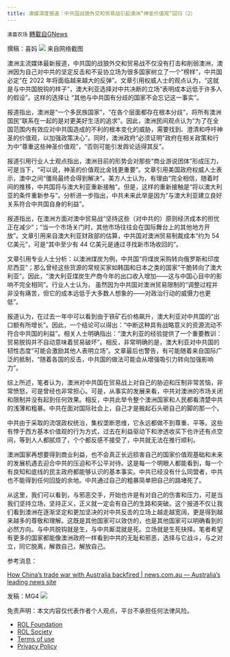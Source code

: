 ```yaml
---
title: 澳媒深度报道：中共国战狼外交和贸易战引起澳洲“神圣价值观”回归（2）
---
```

`澳喜农场` [轉載自GNews](https://gnews.org/zh-hans/1800677/)

撰稿：喜妈
![](https://assets.gnews.org/wp-content/uploads/2021/12/喜妈2.png)
来自网络截图

澳洲主流媒体最新报道，中共国的战狼外交和贸易战不仅没有打击和削弱澳洲，澳洲因为自己对中共的坚定反击和不妥协立场为很多国家树立了一个“榜样”，中共国必定“在 2022 年将面临越来越大的反弹”。文章引用权威人士的观点认为，“这就是与中共国脱钩的样子”，澳大利亚选择对中共决断的立场“表明成本远低于许多人的假设”。这样的选择让 “其他与中共国有分歧的国家不会忘记这一事实”。

报道指出，澳洲是“一个多民族国家”，“在各个层面都存在根本分歧”，将所有澳洲国民”联系在一起的是对更美好生活的追求”。因此，澳洲民间观点认为“为了在全国范围内有效应对中共国造成的不利的根本变化的威胁，需要找到、澄清和呼吁神圣的价值观，以加强政策决心”。同时，澳洲政府“必须证明”政府在相关政策和行为中“尊重这些神圣价值观”，“否则可能引发舆论适得其反”。

报道引用行业人士观点指出，澳洲目前的形势会对那些“商业游说团体”形成压力，可是当下，“可以说，神圣的价值观比金钱更重要”。文章引用美国政府权威人士表示，澳中之间“僵局最终会得到解决”。美方人士认为，有理由“完全相信，随着时间的推移，中共国将与澳大利亚重新接触”。但是，这样的重新接触是“将以澳大利亚的条件重新参与”。分析进一步指出，中共未来此举是因为”与澳大利亚建立良好关系符合中共国自身的利益”。

报道指出，在澳洲方面对澳中贸易战“坚持这些（对中共的）原则经济成本的担忧正在减少”；“当一个市场关门时，其他市场往往会在国际舞台上的其他地方开放”。文章引用来自澳大利亚财政部的估算，中共国对澳洲贸易制裁成本“约为 54 亿美元”，可是“其中至少有 44 亿美元是通过寻找新市场收回的”。

文章引用专业人士分析：以澳洲煤炭为例，中共国“将煤炭采购转向俄罗斯和印度尼西亚”；那么曾经这些货源的常规买家如韩国和日本之类的国家“干脆转向了澳大利亚”。因此，“澳大利亚煤炭生产商今年的出口收入增加——这与中国心目中的影响不完全相同”。行业人士认为， 虽然因为中共国对澳洲贸易限制的“调整过程并非没有痛苦，但它的成本远低于大多数人想象的——对政治行动的威慑力也更低”。

报道认为，在过去一年中可以看到由于铁矿石价格飙升，澳大利亚对中共国的“出口额有所增长”。因此，一个结论可以得出：“中断这种具有战略意义的资源流动不符合中共国的利益”。相关人士明确指出：“澳大利亚的经验提供了一个重要教训：贸易脱钩并不自动意味着贸易破坏”。相反，非常明确的是，澳大利亚对中共国的韧性态度“可能会激励其他人表明立场”。文章最后也警告，有可能随着来自国际广泛的抵制，“随着各国的反击，中共国的做法可能会从增强吸引力转向加强影响力”。

综上所述，笔者认为，澳洲对中共国在贸易战上对自己的胁迫和压制非常苦恼，非常愤怒，可是曾经也非常担心。可是，从事实的发展来看，中共对澳洲的市场关闭和限制并没有起到任何效果。相反，中共此举令整个澳洲国家和人民都看清楚中共的浅薄和粗暴。中共在面对国际社会上，自己才是搬起石头砸自己的脚的那一个。

中共由于采取的流氓政权统治，集权垄断思维，它永远都做不到尊重、平等。这些有悖于西方基本价值观的行为方式，过去在利益驱动下和渗透收买下也许还有点空间，等到人人都腻烦了，个个都反感不接受了，中共就无法在推行顺利。

澳洲国家再想要得到商业利益，也不会真正长远损害自己的国家价值观基础和未来的发展机遇去迎合中共的压迫和不公平对待。这是每一个明眼人都能看到，每一个有良知和底线的民主政府都能够认识的基本事实。中共已经没有什么同盟者，中共也不能得到任何回旋的余地。中共通过自己的粗暴简单把自己的路堵死了。

从这里，我们可以看到，与邪恶交手，开始也许是有对自己的伤害和压力，可是当我们坚持立场，坚持正义，正义就一定会有自己的生路和突破。这个报道不仅让我们看到澳洲在逐渐坚定和更加坚决的对中共反击的立场上越走越宽阔，更是得到越来越多的尊敬和理解。这既是其他国家可以效仿的，也是其他国家可以明确看到的必然方向。与中共脱钩就是生，与中共厮混就是死。立场就是生死抉择。笔者希望有更多的国家都能像澳洲政府一样看到中共的无耻和邪恶，选择与它战斗，与之对立，同它脱离，解救自己，解放自己。

参考消息：

[How China’s trade war with Australia backfired | news.com.au — Australia’s leading news site](https://www.news.com.au/finance/economy/australian-economy/how-chinas-trade-war-with-australia-backfired/news-story/45175246c2cf0111fb6bfd4e3af690fe)

发稿：MG4
![](https://assets.gnews.org/wp-content/uploads/2021/12/澳喜图标2-1-3.jpg)
 

免责声明：本文内容仅代表作者个人观点，平台不承担任何法律风险。

- [ROL Foundation](https://rolfoundation.org/)
- [ROL Society](https://rolsociety.org/)
- [Terms of use](https://gnews.org/terms-of-use-3/)
- [Privacy Policy](https://gnews.org/privacy-policy/)
